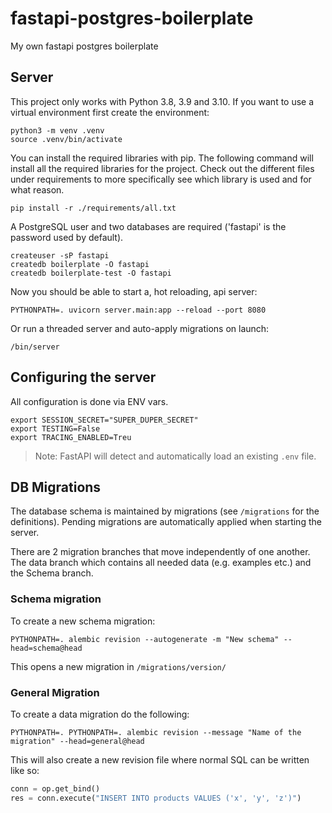 # fastapi-postgres-boilerplate
My own fastapi postgres boilerplate

## Server

This project only works with Python 3.8, 3.9 and 3.10.
If you want to use a virtual environment first create the environment:

```shell
python3 -m venv .venv
source .venv/bin/activate
```

You can install the required libraries with pip. The following command will install all the required
libraries for the project. Check out the different files under requirements to more specifically see
which library is used and for what reason.

```shell
pip install -r ./requirements/all.txt
```

A PostgreSQL user and two databases are required ('fastapi' is the password used by default).

```shell
createuser -sP fastapi
createdb boilerplate -O fastapi
createdb boilerplate-test -O fastapi
```

Now you should be able to start a, hot reloading, api server:
```shell
PYTHONPATH=. uvicorn server.main:app --reload --port 8080
```

Or run a threaded server and auto-apply migrations on launch:
```shell
/bin/server
````

## Configuring the server

All configuration is done via ENV vars. 

```shell
export SESSION_SECRET="SUPER_DUPER_SECRET"
export TESTING=False
export TRACING_ENABLED=Treu
```

> Note: FastAPI will detect and automatically load an existing `.env` file. 

## DB Migrations

The database schema is maintained by migrations (see `/migrations` for the
definitions). Pending migrations are automatically applied when starting the
server.

There are 2 migration branches that move independently of one another. The data branch which contains
all needed data (e.g. examples etc.) and the Schema branch.

### Schema migration

To create a new schema migration:

```shell
PYTHONPATH=. alembic revision --autogenerate -m "New schema" --head=schema@head
```

This opens a new migration in `/migrations/version/`

### General Migration

To create a data migration do the following:

```shell
PYTHONPATH=. PYTHONPATH=. alembic revision --message "Name of the migration" --head=general@head
```

This will also create a new revision file where normal SQL can be written like so:

```python
conn = op.get_bind()
res = conn.execute("INSERT INTO products VALUES ('x', 'y', 'z')")
```
